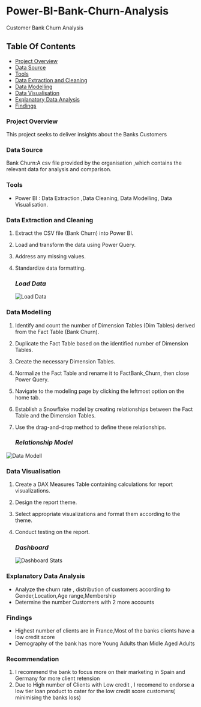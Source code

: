 # Power-BI-Bank-Churn-Analysis
Customer Bank Churn Analysis

## Table Of Contents

- [ Project Overview ](#Project-Overview)
- [ Data Source ](#Data-Source)
- [ Tools ](#Tools)
- [ Data Extraction and Cleaning ](#Data-Extraction-and-Cleaning)
- [ Data Modelling ](#Data-Modelling)
- [ Data Visualisation ](#Data-Visualisation)
- [ Explanatory Data Analysis](#Explanatory-Data-Analysis)
- [ Findings ](#Findings)

### Project Overview

This project seeks to deliver insights about the Banks Customers


### Data Source
Bank Churn:A csv file provided by the organisation ,which contains the relevant data for analysis and comparison.

### Tools
- Power BI : Data Extraction ,Data Cleaning, Data Modelling, Data Visualisation.


### Data Extraction and Cleaning
1. Extract the CSV file (Bank Churn) into Power BI.
2. Load and transform the data using Power Query.
3. Address any missing values.
4. Standardize data formatting.

   ### *Load Data*
   ![Load Data](https://github.com/user-attachments/assets/62a44dff-9bd6-41d1-985f-937e46a82b5f)


### Data Modelling
1. Identify and count the number of Dimension Tables (Dim Tables) derived from the Fact Table (Bank Churn).
2. Duplicate the Fact Table based on the identified number of Dimension Tables.
3. Create the necessary Dimension Tables.
4. Normalize the Fact Table and rename it to FactBank_Churn, then close Power Query.
5. Navigate to the modeling page by clicking the leftmost option on the home tab.
6. Establish a Snowflake model by creating relationships between the Fact Table and the Dimension Tables.
7. Use the drag-and-drop method to define these relationships.

   ### *Relationship Model*
  ![Data Modell](https://github.com/user-attachments/assets/c541ee44-d215-4056-ad48-2ade7a798344)


### Data Visualisation
1. Create a DAX Measures Table containing calculations for report visualizations.
2. Design the report theme.
3. Select appropriate visualizations and format them according to the theme.
4. Conduct testing on the report.

   ### *Dashboard*
   ![Dashboard Stats](https://github.com/user-attachments/assets/98689a20-2e97-4c81-8f3f-103c55838afc)

 



### Explanatory Data Analysis
- Analyze the churn rate , distribution of customers according to Gender,Location,Age range,Membership
- Determine the number Customers with 2 more accounts

### Findings
- Highest number of clients are in France,Most of the banks clients have a low credit score
- Demography of the bank has more Young Adults than Midle Aged Adults

### Recommendation
1. I recommend the bank to focus more on their marketing in Spain and Germany for more client retension
2. Due to High number of Clients with Low credit , I recomend to endorse a low tier loan product to cater for the low credit score customers( minimising the banks loss)
   

